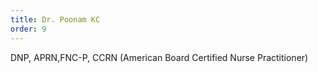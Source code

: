 ```yaml
---
title: Dr. Poonam KC
order: 9
---
```



DNP, APRN,FNC-P, CCRN
(American Board Certified Nurse Practitioner)
